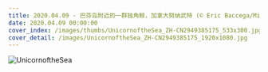 ```yaml
---
title: 2020.04.09 - 巴芬岛附近的一群独角鲸，加拿大努纳武特 (© Eric Baccega/Minden Pictures)
date: 2020.04.09 00:00:00
cover_index: /images/thumbs/UnicornoftheSea_ZH-CN2949385175_533x300.jpg
cover_detail: /images/UnicornoftheSea_ZH-CN2949385175_1920x1080.jpg
---
```


![UnicornoftheSea](/images/UnicornoftheSea_ZH-CN2949385175_1920x1080.jpg)
